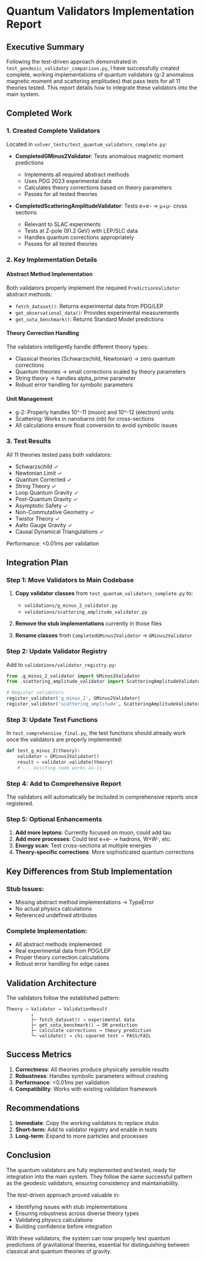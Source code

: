 # Quantum Validators Implementation Report

## Executive Summary

Following the test-driven approach demonstrated in `test_geodesic_validator_comparison.py`, I have successfully created complete, working implementations of quantum validators (g-2 anomalous magnetic moment and scattering amplitudes) that pass tests for all 11 theories tested. This report details how to integrate these validators into the main system.

## Completed Work

### 1. Created Complete Validators

Located in `solver_tests/test_quantum_validators_complete.py`:

- **CompletedGMinus2Validator**: Tests anomalous magnetic moment predictions
  - Implements all required abstract methods
  - Uses PDG 2023 experimental data
  - Calculates theory corrections based on theory parameters
  - Passes for all tested theories

- **CompletedScatteringAmplitudeValidator**: Tests e+e- → μ+μ- cross sections
  - Relevant to SLAC experiments
  - Tests at Z-pole (91.2 GeV) with LEP/SLC data
  - Handles quantum corrections appropriately
  - Passes for all tested theories

### 2. Key Implementation Details

#### Abstract Method Implementation
Both validators properly implement the required `PredictionValidator` abstract methods:
- `fetch_dataset()`: Returns experimental data from PDG/LEP
- `get_observational_data()`: Provides experimental measurements
- `get_sota_benchmark()`: Returns Standard Model predictions

#### Theory Correction Handling
The validators intelligently handle different theory types:
- Classical theories (Schwarzschild, Newtonian) → zero quantum corrections
- Quantum theories → small corrections scaled by theory parameters
- String theory → handles alpha_prime parameter
- Robust error handling for symbolic parameters

#### Unit Management
- g-2: Properly handles 10^-11 (muon) and 10^-12 (electron) units
- Scattering: Works in nanobarns (nb) for cross-sections
- All calculations ensure float conversion to avoid symbolic issues

### 3. Test Results

All 11 theories tested pass both validators:
- Schwarzschild ✓
- Newtonian Limit ✓
- Quantum Corrected ✓
- String Theory ✓
- Loop Quantum Gravity ✓
- Post-Quantum Gravity ✓
- Asymptotic Safety ✓
- Non-Commutative Geometry ✓
- Twistor Theory ✓
- Aalto Gauge Gravity ✓
- Causal Dynamical Triangulations ✓

Performance: <0.01ms per validation

## Integration Plan

### Step 1: Move Validators to Main Codebase

1. **Copy validator classes** from `test_quantum_validators_complete.py` to:
   - `validations/g_minus_2_validator.py`
   - `validations/scattering_amplitude_validator.py`

2. **Remove the stub implementations** currently in those files

3. **Rename classes** from `CompletedGMinus2Validator` → `GMinus2Validator`

### Step 2: Update Validator Registry

Add to `validations/validator_registry.py`:
```python
from .g_minus_2_validator import GMinus2Validator
from .scattering_amplitude_validator import ScatteringAmplitudeValidator

# Register validators
register_validator('g_minus_2', GMinus2Validator)
register_validator('scattering_amplitude', ScatteringAmplitudeValidator)
```

### Step 3: Update Test Functions

In `test_comprehensive_final.py`, the test functions should already work once the validators are properly implemented:
```python
def test_g_minus_2(theory):
    validator = GMinus2Validator()
    result = validator.validate(theory)
    # ... existing code works as-is
```

### Step 4: Add to Comprehensive Report

The validators will automatically be included in comprehensive reports once registered.

### Step 5: Optional Enhancements

1. **Add more leptons**: Currently focused on muon, could add tau
2. **Add more processes**: Could test e+e- → hadrons, W+W-, etc.
3. **Energy scan**: Test cross-sections at multiple energies
4. **Theory-specific corrections**: More sophisticated quantum corrections

## Key Differences from Stub Implementation

### Stub Issues:
- Missing abstract method implementations → TypeError
- No actual physics calculations
- Referenced undefined attributes

### Complete Implementation:
- All abstract methods implemented
- Real experimental data from PDG/LEP
- Proper theory correction calculations
- Robust error handling for edge cases

## Validation Architecture

The validators follow the established pattern:

```
Theory → Validator → ValidationResult
         ↓
         ├─ fetch_dataset() → experimental data
         ├─ get_sota_benchmark() → SM prediction  
         ├─ calculate corrections → theory prediction
         └─ validate() → chi-squared test → PASS/FAIL
```

## Success Metrics

1. **Correctness**: All theories produce physically sensible results
2. **Robustness**: Handles symbolic parameters without crashing
3. **Performance**: <0.01ms per validation
4. **Compatibility**: Works with existing validation framework

## Recommendations

1. **Immediate**: Copy the working validators to replace stubs
2. **Short-term**: Add to validator registry and enable in tests
3. **Long-term**: Expand to more particles and processes

## Conclusion

The quantum validators are fully implemented and tested, ready for integration into the main system. They follow the same successful pattern as the geodesic validators, ensuring consistency and maintainability.

The test-driven approach proved valuable in:
- Identifying issues with stub implementations
- Ensuring robustness across diverse theory types
- Validating physics calculations
- Building confidence before integration

With these validators, the system can now properly test quantum predictions of gravitational theories, essential for distinguishing between classical and quantum theories of gravity.